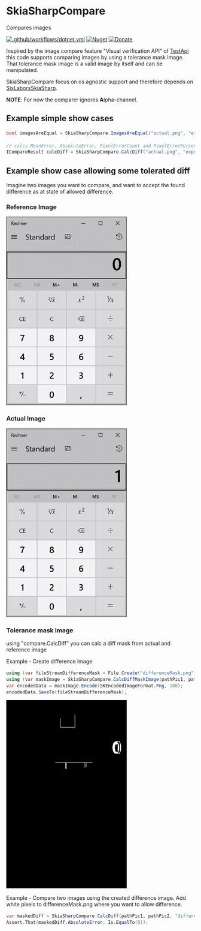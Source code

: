 # SkiaSharpCompare

Compares images

[![.github/workflows/dotnet.yml](https://github.com/Codeuctivity/SkiaSharp.CompareCompare/actions/workflows/dotnet.yml/badge.svg)](https://github.com/Codeuctivity/SkiaSharp.CompareCompare/actions/workflows/dotnet.yml) [![Nuget](https://img.shields.io/nuget/v/Codeuctivity.SkiaSharpCompare.svg)](https://www.nuget.org/packages/Codeuctivity.SkiaSharpCompare/) [![Donate](https://img.shields.io/static/v1?label=Paypal&message=Donate&color=informational)](https://www.paypal.com/donate?hosted_button_id=7M7UFMMRTS7UE)

Inspired by the image compare feature "Visual verification API" of [TestApi](https://blogs.msdn.microsoft.com/ivo_manolov/2009/04/20/introduction-to-testapi-part-3-visual-verification-apis/) this code supports comparing images by using a tolerance mask image. That tolerance mask image is a valid image by itself and can be manipulated.

SkiaSharpCompare focus on os agnostic support and therefore depends on [SixLaborsSkiaSharp](https://github.com/mono/SkiaSharp).

**NOTE**: For now the comparer ignores **A**lpha-channel.

## Example simple show cases

```csharp
bool imagesAreEqual = SkiaSharpCompare.ImagesAreEqual("actual.png", "expected.png");

// calcs MeanError, AbsoluteError, PixelErrorCount and PixelErrorPercentage
ICompareResult calcDiff = SkiaSharpCompare.CalcDiff("actual.png", "expected.png");
```

## Example show case allowing some tolerated diff

Imagine two images you want to compare, and want to accept the found difference as at state of allowed difference.

### Reference Image

![actual image](./SkiaSharpCompareTestNunit/TestData/Calc0.jpg "Reference Image")

### Actual Image

![actual image](./SkiaSharpCompareTestNunit/TestData/Calc1.jpg "Reference Image")

### Tolerance mask image

using "compare.CalcDiff" you can calc a diff mask from actual and reference image

Example - Create difference image

```csharp
using (var fileStreamDifferenceMask = File.Create("differenceMask.png"))
using (var maskImage = SkiaSharpCompare.CalcDiffMaskImage(pathPic1, pathPic2))
var encodedData = maskImage.Encode(SKEncodedImageFormat.Png, 100);
encodedData.SaveTo(fileStreamDifferenceMask);
```

![differenceMask.png](./SkiaSharpCompareTestNunit/TestData/differenceMask.png "differenceMask.png")

Example - Compare two images using the created difference image. Add white pixels to differenceMask.png where you want to allow difference.

```csharp
var maskedDiff = SkiaSharpCompare.CalcDiff(pathPic1, pathPic2, "differenceMask.png");
Assert.That(maskedDiff.AbsoluteError, Is.EqualTo(0));
```
